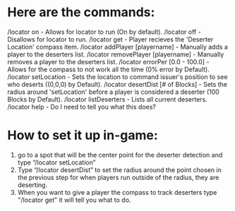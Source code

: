 # Here are the commands:
/locator on - Allows for locator to run (On by default).
/locator off - Disallows for locator to run.
/locator get - Player recieves the 'Deserter Location' compass item.
/locator addPlayer [playername] - Manually adds a player to the deserters list.
/locator removePlayer [playername] - Manually removes a player to the deserters list.
/locator errorPer [0.0 - 100.0] - Allows for the compass to not work all the time (0% error by Default).
/locator setLocation - Sets the location to command issuer's position to see who deserts ((0,0,0) by Default).
/locator desertDist [# of Blocks] - Sets the radius around 'setLocation' before a player is considered a deserter (100 Blocks by Default).
/locator listDeserters - Lists all current deserters.
/locator help - Do I need to tell you what this does?
# How to set it up in-game:
1. go to a spot that will be the center point for the deserter detection and type “/locator setLocation”
2. Type “/locator desertDist” to set the radius around the point chosen in the previous step for when players run outside of the radius, they are deserting.
3. When you want to give a player the compass to track deserters type "/locator get" it will tell you what to do.
